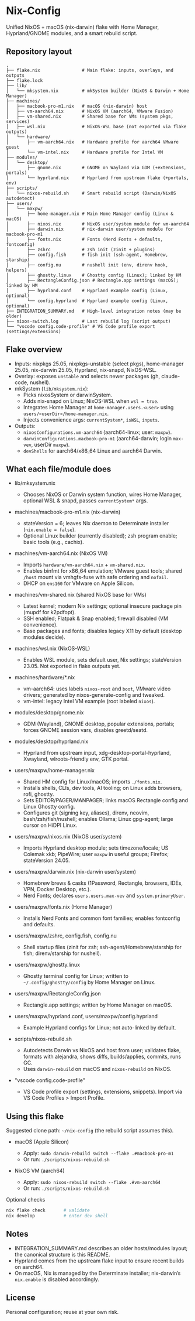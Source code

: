 # Nix-Config

Unified NixOS + macOS (nix-darwin) flake with Home Manager, Hyprland/GNOME modules, and a smart rebuild script.

## Repository layout

```
.
├── flake.nix                # Main flake: inputs, overlays, and outputs
├── flake.lock
├── lib/
│   └── mksystem.nix         # mkSystem builder (NixOS & Darwin + Home Manager)
├── machines/
│   ├── macbook-pro-m1.nix   # macOS (nix-darwin) host
│   ├── vm-aarch64.nix       # NixOS VM (aarch64, VMware Fusion)
│   ├── vm-shared.nix        # Shared base for VMs (system pkgs, services)
│   ├── wsl.nix              # NixOS-WSL base (not exported via flake outputs)
│   └── hardware/
│       ├── vm-aarch64.nix   # Hardware profile for aarch64 VMware guest
│       └── vm-intel.nix     # Hardware profile for Intel VM
├── modules/
│   └── desktop/
│       ├── gnome.nix        # GNOME on Wayland via GDM (+extensions, portals)
│       └── hyprland.nix     # Hyprland from upstream flake (+portals, env)
├── scripts/
│   └── nixos-rebuild.sh     # Smart rebuild script (Darwin/NixOS autodetect)
├── users/
│   └── maxpw/
│       ├── home-manager.nix # Main Home Manager config (Linux & macOS)
│       ├── nixos.nix        # NixOS user/system module for vm-aarch64
│       ├── darwin.nix       # nix-darwin user/system module for macbook-pro-m1
│       ├── fonts.nix        # Fonts (Nerd Fonts + defaults, fontconfig)
│       ├── zshrc            # zsh init (zinit + plugins)
│       ├── config.fish      # fish init (ssh-agent, Homebrew, starship)
│       ├── config.nu        # nushell init (env, direnv hook, helpers)
│       ├── ghostty.linux    # Ghostty config (Linux); linked by HM
│       ├── RectangleConfig.json # Rectangle.app settings (macOS); linked by HM
│       ├── hyprland.conf    # Hyprland example config (Linux, optional)
│       └── config.hyprland  # Hyprland example config (Linux, optional)
├── INTEGRATION_SUMMARY.md   # High-level integration notes (may be older)
├── nixos-switch.log         # Last rebuild log (script output)
└── "vscode config.code-profile" # VS Code profile export (settings/extensions)
```

## Flake overview

- Inputs: nixpkgs 25.05, nixpkgs-unstable (select pkgs), home-manager 25.05, nix-darwin 25.05, Hyprland, nix-snapd, NixOS-WSL.
- Overlay: exposes `unstable` and selects newer packages (gh, claude-code, nushell).
- mkSystem (`lib/mksystem.nix`):
  - Picks nixosSystem or darwinSystem.
  - Adds nix-snapd on Linux; NixOS-WSL when `wsl = true`.
  - Integrates Home Manager at `home-manager.users.<user>` using `users/<userDir>/home-manager.nix`.
  - Injects convenience args: `currentSystem*`, `isWSL`, `inputs`.
- Outputs:
  - `nixosConfigurations.vm-aarch64` (aarch64-linux; user: `maxpw`).
  - `darwinConfigurations.macbook-pro-m1` (aarch64-darwin; login `max-vev`, userDir `maxpw`).
  - `devShells` for aarch64/x86_64 Linux and aarch64 Darwin.

## What each file/module does

- lib/mksystem.nix
  - Chooses NixOS or Darwin system function, wires Home Manager, optional WSL & snapd, passes `currentSystem*` args.

- machines/macbook-pro-m1.nix (nix-darwin)
  - stateVersion = 6; leaves Nix daemon to Determinate installer (`nix.enable = false`).
  - Optional Linux builder (currently disabled); zsh program enable; basic tools (e.g., cachix).

- machines/vm-aarch64.nix (NixOS VM)
  - Imports `hardware/vm-aarch64.nix` + `vm-shared.nix`.
  - Enables binfmt for x86_64 emulation; VMware guest tools; shared `/host` mount via vmhgfs-fuse with safe ordering and `nofail`.
  - DHCP on `ens160` for VMware on Apple Silicon.

- machines/vm-shared.nix (shared NixOS base for VMs)
  - Latest kernel; modern Nix settings; optional insecure package pin (mupdf for k2pdfopt).
  - SSH enabled; Flatpak & Snap enabled; firewall disabled (VM convenience).
  - Base packages and fonts; disables legacy X11 by default (desktop modules decide).

- machines/wsl.nix (NixOS-WSL)
  - Enables WSL module, sets default user, Nix settings; stateVersion 23.05. Not exported in flake outputs yet.

- machines/hardware/*.nix
  - vm-aarch64: uses labels `nixos-root` and `boot`, VMware video drivers; generated by nixos-generate-config and tweaked.
  - vm-intel: legacy Intel VM example (root labeled `nixos`).

- modules/desktop/gnome.nix
  - GDM (Wayland), GNOME desktop, popular extensions, portals; forces GNOME session vars, disables greetd/seatd.

- modules/desktop/hyprland.nix
  - Hyprland from upstream input, xdg-desktop-portal-hyprland, Xwayland, wlroots-friendly env, GTK portal.

- users/maxpw/home-manager.nix
  - Shared HM config for Linux/macOS; imports `./fonts.nix`.
  - Installs shells, CLIs, dev tools, AI tooling; on Linux adds browsers, rofi, ghostty.
  - Sets EDITOR/PAGER/MANPAGER; links macOS Rectangle config and Linux Ghostty config.
  - Configures git (signing key, aliases), direnv, neovim, bash/zsh/fish/nushell; enables Ollama; Linux gpg-agent; large cursor on HiDPI Linux.

- users/maxpw/nixos.nix (NixOS user/system)
  - Imports Hyprland desktop module; sets timezone/locale; US Colemak xkb; PipeWire; user `maxpw` in useful groups; Firefox; stateVersion 24.05.

- users/maxpw/darwin.nix (nix-darwin user/system)
  - Homebrew brews & casks (1Password, Rectangle, browsers, IDEs, VPN, Docker Desktop, etc.).
  - Nerd Fonts; declares `users.users.max-vev` and `system.primaryUser`.

- users/maxpw/fonts.nix (Home Manager)
  - Installs Nerd Fonts and common font families; enables fontconfig and defaults.

- users/maxpw/zshrc, config.fish, config.nu
  - Shell startup files (zinit for zsh; ssh-agent/Homebrew/starship for fish; direnv/starship for nushell).

- users/maxpw/ghostty.linux
  - Ghostty terminal config for Linux; written to `~/.config/ghostty/config` by Home Manager on Linux.

- users/maxpw/RectangleConfig.json
  - Rectangle.app settings; written by Home Manager on macOS.

- users/maxpw/hyprland.conf, users/maxpw/config.hyprland
  - Example Hyprland configs for Linux; not auto-linked by default.

- scripts/nixos-rebuild.sh
  - Autodetects Darwin vs NixOS and host from user; validates flake, formats with alejandra, shows diffs, builds/applies, commits, runs GC.
  - Uses `darwin-rebuild` on macOS and `nixos-rebuild` on NixOS.

- "vscode config.code-profile"
  - VS Code profile export (settings, extensions, snippets). Import via VS Code Profiles > Import Profile.

## Using this flake

Suggested clone path: `~/nix-config` (the rebuild script assumes this).

- macOS (Apple Silicon)
  - Apply: `sudo darwin-rebuild switch --flake .#macbook-pro-m1`
  - Or run: `./scripts/nixos-rebuild.sh`

- NixOS VM (aarch64)
  - Apply: `sudo nixos-rebuild switch --flake .#vm-aarch64`
  - Or run: `./scripts/nixos-rebuild.sh`

Optional checks

```bash
nix flake check       # validate
nix develop           # enter dev shell
```

## Notes

- INTEGRATION_SUMMARY.md describes an older hosts/modules layout; the canonical structure is this README.
- Hyprland comes from the upstream flake input to ensure recent builds on aarch64.
- On macOS, Nix is managed by the Determinate installer; nix-darwin’s `nix.enable` is disabled accordingly.

## License

Personal configuration; reuse at your own risk.
